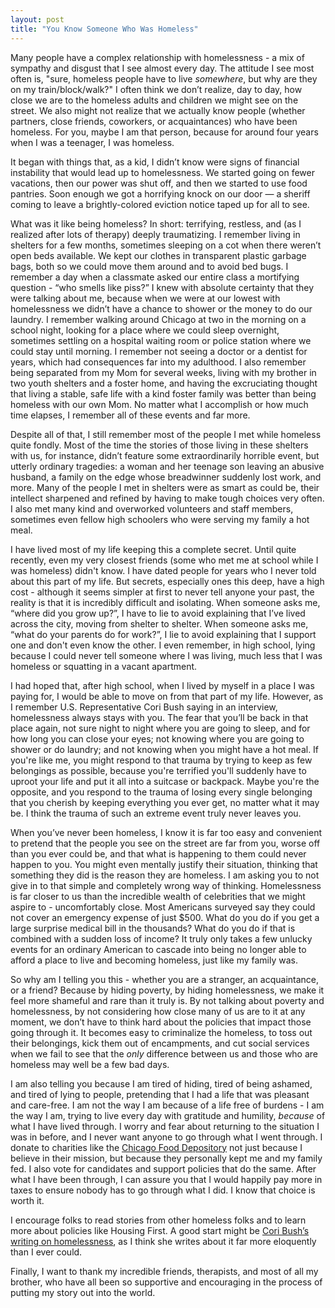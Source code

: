 ```yaml
---
layout: post
title: "You Know Someone Who Was Homeless"
---
```


Many people have a complex relationship with homelessness - a mix of sympathy and disgust that I see almost every day. The attitude I see most often is, "sure, homeless people have to live _somewhere_, but why are they on my train/block/walk?" I often think we don’t realize, day to day, how close we are to the homeless adults and children we might see on the street. We also might not realize that we actually know people (whether partners, close friends, coworkers, or acquaintances) who have been homeless. For you, maybe I am that person, because for around four years when I was a teenager, I was homeless.

It began with things that, as a kid, I didn’t know were signs of financial instability that would lead up to homelessness. We started going on fewer vacations, then our power was shut off, and then we started to use food pantries. Soon enough we got a horrifying knock on our door — a sheriff coming to leave a brightly-colored eviction notice taped up for all to see.

What was it like being homeless? In short: terrifying, restless, and (as I realized after lots of therapy) deeply traumatizing. I remember living in shelters for a few months, sometimes sleeping on a cot when there weren’t open beds available. We kept our clothes in transparent plastic garbage bags, both so we could move them around and to avoid bed bugs. I remember a day when a classmate asked our entire class a mortifying question - “who smells like piss?” I knew with absolute certainty that they were talking about me, because when we were at our lowest with homelessness we didn’t have a chance to shower or the money to do our laundry. I remember walking around Chicago at two in the morning on a school night, looking for a place where we could sleep overnight, sometimes settling on a hospital waiting room or police station where we could stay until morning. I remember not seeing a doctor or a dentist for years, which had consequences far into my adulthood. I also remember being separated from my Mom for several weeks, living with my brother in two youth shelters and a foster home, and having the excruciating thought that living a stable, safe life with a kind foster family was better than being homeless with our own Mom. No matter what I accomplish or how much time elapses, I remember all of these events and far more.

Despite all of that, I still remember most of the people I met while homeless quite fondly. Most of the time the stories of those living in these shelters with us, for instance, didn’t feature some extraordinarily horrible event, but utterly ordinary tragedies: a woman and her teenage son leaving an abusive husband, a family on the edge whose breadwinner suddenly lost work, and more. Many of the people I met in shelters were as smart as could be, their intellect sharpened and refined by having to make tough choices very often. I also met many kind and overworked volunteers and staff members, sometimes even fellow high schoolers who were serving my family a hot meal.

I have lived most of my life keeping this a complete secret. Until quite recently, even my very closest friends (some who met me at school while I was homeless) didn't know. I have dated people for years who I never told about this part of my life. But secrets, especially ones this deep, have a high cost - although it seems simpler at first to never tell anyone your past, the reality is that it is incredibly difficult and isolating. When someone asks me, “where did you grow up?”, I have to lie to avoid explaining that I’ve lived across the city, moving from shelter to shelter. When someone asks me, “what do your parents do for work?”, I lie to avoid explaining that I support one and don't even know the other. I even remember, in high school, lying because I could never tell someone where I was living, much less that I was homeless or squatting in a vacant apartment.

I had hoped that, after high school, when I lived by myself in a place I was paying for, I would be able to move on from that part of my life. However, as I remember U.S. Representative Cori Bush saying in an interview, homelessness always stays with you. The fear that you’ll be back in that place again, not sure night to night where you are going to sleep, and for how long you can close your eyes; not knowing where you are going to shower or do laundry; and not knowing when you might have a hot meal. If you're like me, you might respond to that trauma by trying to keep as few belongings as possible, because you're terrified you'll suddenly have to uproot your life and put it all into a suitcase or backpack. Maybe you're the opposite, and you respond to the trauma of losing every single belonging that you cherish by keeping everything you ever get, no matter what it may be. I think the trauma of such an extreme event truly never leaves you.

When you’ve never been homeless, I know it is far too easy and convenient to pretend that the people you see on the street are far from you, worse off than you ever could be, and that what is happening to them could never happen to you. You might even mentally justify their situation, thinking that something they did is the reason they are homeless. I am asking you to not give in to that simple and completely wrong way of thinking. Homelessness is far closer to us than the incredible wealth of celebrities that we might aspire to - uncomfortably close. Most Americans surveyed say they could not cover an emergency expense of just $500. What do you do if you get a large surprise medical bill in the thousands? What do you do if that is combined with a sudden loss of income? It truly only takes a few unlucky events for an ordinary American to cascade into being no longer able to afford a place to live and becoming homeless, just like my family was.

So why am I telling you this - whether you are a stranger, an acquaintance, or a friend? Because by hiding poverty, by hiding homelessness, we make it feel more shameful and rare than it truly is. By not talking about poverty and homelessness, by not considering how close many of us are to it at any moment, we don’t have to think hard about the policies that impact those going through it. It becomes easy to criminalize the homeless, to toss out their belongings, kick them out of encampments, and cut social services when we fail to see that the _only_ difference between us and those who are homeless may well be a few bad days.

I am also telling you because I am tired of hiding, tired of being ashamed, and tired of lying to people, pretending that I had a life that was pleasant and care-free. I am not the way I am because of a life free of burdens - I am the way I am, trying to live every day with gratitude and humility, _because_ of what I have lived through. I worry and fear about returning to the situation I was in before, and I never want anyone to go through what I went through. I donate to charities like the [Chicago Food Depository](https://www.chicagosfoodbank.org/) not just because I believe in their mission, but because they personally kept me and my family fed. I also vote for candidates and support policies that do the same. After what I have been through, I can assure you that I would happily pay more in taxes to ensure nobody has to go through what I did. I know that choice is worth it.

I encourage folks to read stories from other homeless folks and to learn more about policies like Housing First. A good start might be [Cori Bush’s writing on homelessness](https://time.com/6085841/cori-bush-homelessness-crisis/), as I think she writes about it far more eloquently than I ever could.

Finally, I want to thank my incredible friends, therapists, and most of all my brother, who have all been so supportive and encouraging in the process of putting my story out into the world.
